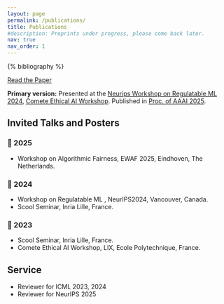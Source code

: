 ```yaml
---
layout: page
permalink: /publications/
title: Publications
#description: Preprints under progress, please come back later.
nav: true
nav_order: 1
---
```


<!-- _pages/publications.md -->
<div class="publications">

  {% bibliography %}

  <!-- Replace the download link with the direct link to the paper -->
  <p><a href="https://arxiv.org/abs/blabla" target="_blank">Read the Paper</a></p>

  <p>
    <strong>Primary version:</strong>
    Presented at the
    <a href="https://regulatableml.github.io/#organizers" target="_blank"> Neurips Workshop on Regulatable ML 2024</a>,
    <a href="https://www.lix.polytechnique.fr/ethicalai/presentations/ayoub-ajarra/" target="_blank">Comete Ethical AI Workshop</a>.
    Published in
    <a href="https://ojs.aaai.org/index.php/AAAI/article/view/33682" target="_blank">Proc. of AAAI 2025</a>.
  </p>

</div>

## Invited Talks and Posters

### 🔹 2025

-  Workshop on Algorithmic Fairness, EWAF 2025, Eindhoven, The Netherlands.

### 🔹 2024

-  Workshop on Regulatable ML , NeurIPS2024, Vancouver, Canada.
-  Scool Seminar, Inria Lille, France.

### 🔹 2023

-  Scool Seminar, Inria Lille, France.
-  Comete Ethical AI Workshop, LIX, Ecole Polytechnique, France. 


## Service

- Reviewer for ICML 2023, 2024
- Reviewer for NeurIPS 2025